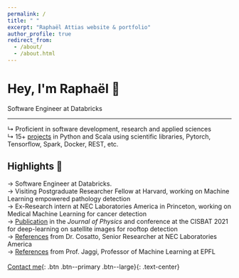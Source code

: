 ```yaml
---
permalink: /
title: " "
excerpt: "Raphaël Attias website & portfolio"
author_profile: true
redirect_from: 
  - /about/
  - /about.html
---
```

# Hey, I'm Raphaël <span class="wave">👋</span> 
Software Engineer at Databricks<br>

---

↳ Proficient in software development, research and applied sciences<br>
↳ 15+ [projects](/year-archive/) in Python and Scala using scientific libraries, Pytorch, Tensorflow, Spark, Docker, REST, etc. <br>


## Highlights 🌟
→ Software Engineer at Databricks.<br>
→ Visiting Postgraduate Researcher Fellow at Harvard, working on Machine Learning empowered pathology detection<br>
→ Ex-Research intern at NEC Laboratories America in Princeton, working on Medical Machine Learning for cancer detection<br>
→ [Publication](/publications/) in the *Journal of Physics* and conference at the CISBAT 2021 for deep-learning on satellite images for rooftop detection<br>
→ [References](/files/recommendation_cosatto.pdf) from Dr. Cosatto, Senior Researcher at NEC Laboratories America<br>
→ [References](/files/recommendation_jaggi.pdf) from Prof. Jaggi, Professor of Machine Learning at EPFL
<br><br>
[Contact me](mailto:raphael.attias@outlook.com){: .btn .btn--primary .btn--large}{: .text-center}

